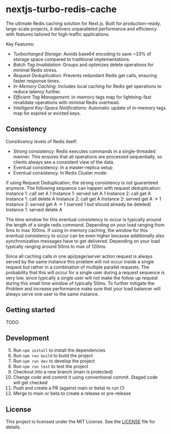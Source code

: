 # nextjs-turbo-redis-cache

The ultimate Redis caching solution for Next.js. Built for production-ready, large-scale projects, it delivers unparalleled performance and efficiency with features tailored for high-traffic applications.

Key Features:

- _Turbocharged Storage_: Avoids base64 encoding to save ~33% of storage space compared to traditional implementations.
- _Batch Tag Invalidation_: Groups and optimizes delete operations for minimal Redis stress.
- _Request Deduplication_: Prevents redundant Redis get calls, ensuring faster response times.
- _In-Memory Caching_: Includes local caching for Redis get operations to reduce latency further.
- _Efficient Tag Management_: in-memory tags map for lightning-fast revalidate operations with minimal Redis overhead.
- _Intelligent Key-Space Notifications_: Automatic update of in-memory tags map for expired or evicted keys.

## Consistency

Consiticency levels of Redis itself:

- Strong consistency: Redis executes commands in a single-threaded manner. This ensures that all operations are processed sequentially, so clients always see a consistent view of the data.
- Eventual consistency: In a master-replica setup
- Eventual consistency: In Redis Cluster mode:

If using Request Deduplication, the strong consistency is not guaranteed anymore. The following sequence can happen with request deduplication:
Instance 1: call set A 1
Instance 1: served set A 1
Instance 2: call get A
Instance 1: call delete A
Instance 2: call get A
Instance 2: served get A -> 1
Instance 2: served get A -> 1 (served 1 but should already be deleted)
Instance 1: served delete A

The time window for this eventual consistency to occur is typically around the length of a single redis command. Depending on your load ranging from 5ms to max 100ms.
If using in-memory caching, the window for this eventual consistency to occur can be even higher because additionally also synchronization messages have to get delivered. Depending on your load typically ranging around 50ms to max of 120ms.

Since all caching calls in one api/page/server action request is always served by the same instance this problem will not occur inside a single request but rather in a combination of multiple parallel requests. The probability that this will occur for a single user during a request sequence is very low, since typically a single user will not make the follow up request during this small time window of typically 50ms. To further mitigate the Problem and increase performance make sure that your load balancer will always serve one user to the same instance.

## Getting started

TODO

## Development

5. Run `npm install` to install the dependencies
6. Run `npm run build` to build the project
7. Run `npm run dev` to develop the project
8. Run `npm run test` to test the project
9. Checkout into a new branch (main is protected)
10. Change code and commit it using conventional commit. Staged code will get checked
11. Push and create a PR (against main or beta) to run CI
12. Merge to main or beta to create a release or pre-release

## License

This project is licensed under the MIT License. See the [LICENSE](LICENSE) file for details.
